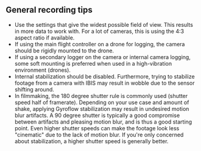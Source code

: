 
## General recording tips
* Use the settings that give the widest possible field of view. This results in more data to work with. For a lot of cameras, this is using the 4:3 aspect ratio if available.
* If using the main flight controller on a drone for logging, the camera should be rigidly mounted to the drone.
* If using a secondary logger on the camera or internal camera logging, some soft mounting is preferred when used in a high-vibration environment (drones).
* Internal stabilization should be disabled. Furthermore, trying to stabilize footage from a camera with IBIS may result in wobble due to the sensor shifting around.
* In filmmaking, the 180 degree shutter rule is commonly used (shutter speed half of framerate). Depending on your use case and amount of shake, applying Gyroflow stabilization may result in undesired motion blur artifacts. A 90 degree shutter is typically a good compromise between artifacts and pleasing motion blur, and is thus a good starting point. Even higher shutter speeds can make the footage look less "cinematic" due to the lack of motion blur. If you're only concerned about stabilization, a higher shutter speed is generally better.
